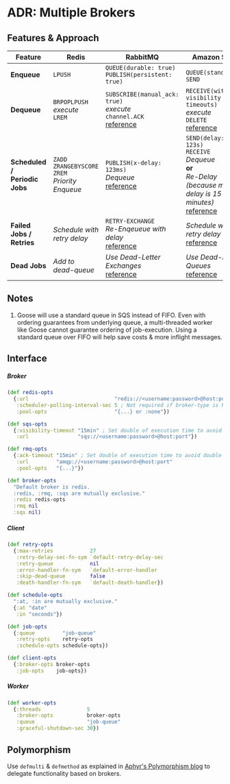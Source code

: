 ADR: Multiple Brokers
=============

Features & Approach
-------------

| Feature | Redis | RabbitMQ | Amazon SQS |
| --- | --- | --- | --- |
| **Enqueue** | `LPUSH` | `QUEUE(durable: true)`<br>`PUBLISH(persistent: true)` | `QUEUE(standard)`<sup>1</sup><br>`SEND` |
| **Dequeue** | `BRPOPLPUSH`<br>*execute*<br>`LREM` | `SUBSCRIBE(manual_ack: true)`<br>*execute*<br>`channel.ACK`<br>[reference](https://www.rabbitmq.com/tutorials/tutorial-two-ruby.html) | `RECEIVE(with visibility timeouts)`<br>*execute*<br>`DELETE`<br>[reference](https://docs.aws.amazon.com/AWSSimpleQueueService/latest/SQSDeveloperGuide/sqs-visibility-timeout.html) |
| **Scheduled /**<br>**Periodic Jobs** | `ZADD`<br>`ZRANGEBYSCORE`<br>`ZREM`<br>*Priority Enqueue* | `PUBLISH(x-delay: 123ms)`<br>*Dequeue*<br>[reference](https://github.com/rabbitmq/rabbitmq-delayed-message-exchange) | `SEND(delay: 123s)`<br>`RECEIVE`<br>*Dequeue*<br>**or**<br>*Re-Delay (because max delay is 15 minutes)*<br>[reference](https://docs.aws.amazon.com/AWSSimpleQueueService/latest/SQSDeveloperGuide/sqs-delay-queues.html) |
| **Failed Jobs /**<br>**Retries** | *Schedule with*<br>*retry delay* | `RETRY-EXCHANGE`<br>*Re-Enqeueue with delay*<br>[reference](https://dzone.com/articles/rabbitmq-consumer-retry-mechanism) | *Schedule with*<br>*retry delay*<br>[reference](https://docs.aws.amazon.com/lambda/latest/operatorguide/sqs-retries.html) |
| **Dead Jobs** | *Add to*<br>*dead-queue* | *Use Dead-Letter Exchanges*<br>[reference](https://www.rabbitmq.com/dlx.html) | *Use Dead-Letter Queues*<br>[reference](https://docs.aws.amazon.com/AWSSimpleQueueService/latest/SQSDeveloperGuide/sqs-dead-letter-queues.html) |

Notes
------------

1. Goose will use a standard queue in SQS instead of FIFO. Even with ordering guarantees from underlying queue, a multi-threaded worker like Goose cannot guarantee ordering of job-execution. Using a standard queue over FIFO will help save costs & more inflight messages.

Interface
-------------

##### Broker

```clojure
(def redis-opts
  {:url                            "redis://<username:password>@host:port"
   :scheduler-polling-interval-sec 5 ; Not required if broker-type is RMQ or SQS.
   :pool-opts                      "{...} or :none"})

(def sqs-opts
  {:visibility-timeout "15min" ; Set double of execution time to avoid double executions.
   :url                "sqs://<username:password>@host:port"})

(def rmq-opts
  {:ack-timeout "15min" ; Set double of execution time to avoid double executions.
   :url         "amqp://<username:password>@host:port"
   :pool-opts   "{...}"})

(def broker-opts
  "Default broker is redis.
  :redis, :rmq, :sqs are mutually exclusive."
  :redis redis-opts
  :rmq nil
  :sqs nil)
```

##### Client

```clojure
(def retry-opts
  {:max-retries            27
   :retry-delay-sec-fn-sym `default-retry-delay-sec
   :retry-queue            nil
   :error-handler-fn-sym   `default-error-handler
   :skip-dead-queue        false
   :death-handler-fn-sym   `default-death-handler})

(def schedule-opts
  ":at, :in are mutually exclusive."
  {:at "date"
   :in "seconds"})

(def job-opts
  {:queue         "job-queue"
   :retry-opts    retry-opts
   :schedule-opts schedule-opts})

(def client-opts
  {:broker-opts broker-opts
   :job-opts    job-opts})
```

##### Worker

```clojure
(def worker-opts
  {:threads               5
   :broker-opts           broker-opts
   :queue                 "job-queue"
   :graceful-shutdown-sec 30})
```

Polymorphism
-------------

Use `defmulti` & `defmethod` as explained
in [Aphyr's Polymorphism blog](https://aphyr.com/posts/352-clojure-from-the-ground-up-polymorphism#multimethods) to
delegate functionality based on brokers.
